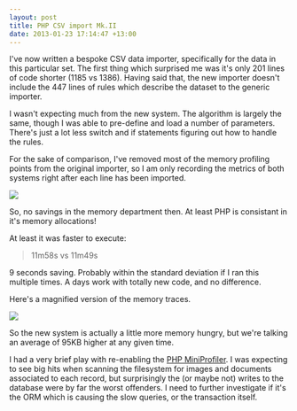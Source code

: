 ```yaml
---
layout: post
title: PHP CSV import Mk.II
date: 2013-01-23 17:14:47 +13:00
---
```

I've now written a bespoke CSV data importer, specifically for the data in this particular set. The first thing which surprised me was it's only 201 lines of code shorter (1185 vs 1386). Having said that, the new importer doesn't include the 447 lines of rules which describe the dataset to the generic importer.

I wasn't expecting much from the new system. The algorithm is largely the same, though I was able to pre-define and load a number of parameters. There's just a lot less switch and if statements figuring out how to handle the rules.

For the sake of comparison, I've removed most of the memory profiling points from the original importer, so I am only recording the metrics of both systems right after each line has been imported.

![](/content/images/2014/Jan/CSVCustom1_1024x512.png)

So, no savings in the memory department then. At least PHP is consistant in it's memory allocations!

At least it was faster to execute:

>11m58s vs 11m49s

9 seconds saving. Probably within the standard deviation if I ran this multiple times. A days work with totally new code, and no difference.

Here's a magnified version of the memory traces.

![](/content/images/2014/Jan/CSVCustom2_1024x512.png)

So the new system is actually a little more memory hungry, but we're talking an average of 95KB higher at any given time.

I had a very brief play with re-enabling the [PHP MiniProfiler](https://github.com/jimrubenstein/php-profiler). I was expecting to see big hits when scanning the filesystem for images and documents associated to each record, but surprisingly the (or maybe not) writes to the database were by far the worst offenders. I need to further investigate if it's the ORM which is causing the slow queries, or the transaction itself.
